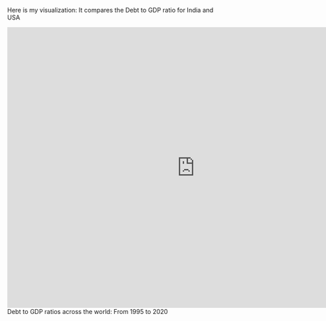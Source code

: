 Here is my visualization: It compares the Debt to GDP ratio for India and USA
<iframe src="https://data.oecd.org/chart/6BlW" width="860" height="645" style="border: 0" mozallowfullscreen="true" webkitallowfullscreen="true" allowfullscreen="true"><a href="https://data.oecd.org/chart/6BlW" target="_blank">OECD Chart: General government debt, Total, % of GDP, Annual, 2017</a></iframe>
Debt to GDP ratios across the world: From 1995 to 2020
<div class="flourish-embed flourish-chart" data-src="visualisation/8566631"><script src="https://public.flourish.studio/resources/embed.js"></script></div>
